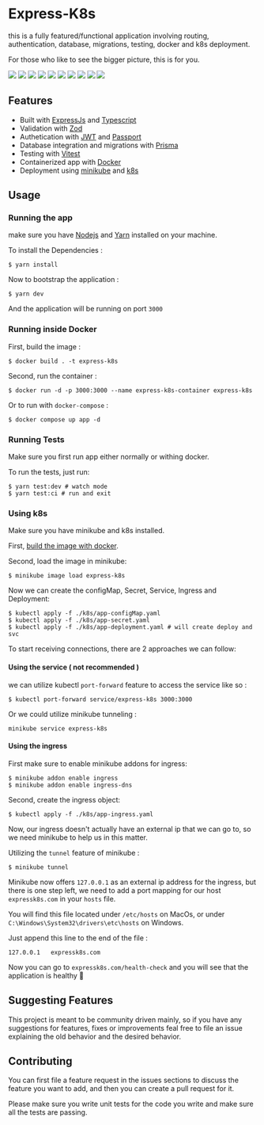 # Express-K8s

this is a fully featured/functional application involving routing, authentication, database, migrations, testing, docker and k8s deployment.

For those who like to see the bigger picture, this is for you.
<div>
<img src="https://img.shields.io/badge/Node.js-43853D?style=for-the-badge&logo=node.js&logoColor=white"/>
<img src="https://img.shields.io/badge/TypeScript-007ACC?style=for-the-badge&logo=typescript&logoColor=white"/>
<img src="https://img.shields.io/badge/Express.js-404D59?style=for-the-badge"/>
<img src="https://img.shields.io/badge/SQLite-07405E?style=for-the-badge&logo=sqlite&logoColor=white"/>
<img src="https://img.shields.io/badge/Visual_Studio_Code-0078D4?style=for-the-badge&logo=visual%20studio%20code&logoColor=white">
<img src="https://img.shields.io/badge/eslint-3A33D1?style=for-the-badge&logo=eslint&logoColor=white">
<img src="https://img.shields.io/badge/prettier-1A2C34?style=for-the-badge&logo=prettier&logoColor=F7BA3E">
<img src="https://img.shields.io/badge/Prisma-3982CE?style=for-the-badge&logo=Prisma&logoColor=white">
<img src="https://img.shields.io/badge/GIT-E44C30?style=for-the-badge&logo=git&logoColor=white">
<img src="https://img.shields.io/badge/starship-DD0B78?style=for-the-badge&logo=starship&logoColor=white">
</div>

## Features

-   Built with [ExpressJs](https://expressjs.com/) and [Typescript](https://www.typescriptlang.org/)
-   Validation with [Zod](https://github.com/colinhacks/zod)
-   Authetication with [JWT](https://jwt.io/) and [Passport](http://www.passportjs.org/)
-   Database integration and migrations with [Prisma](https://www.prisma.io/)
-   Testing with [Vitest](https://vitest.dev/)
-   Containerized app with [Docker](https://www.docker.com/)
-   Deployment using [minikube](https://minikube.sigs.k8s.io/docs/) and [k8s](https://kubernetes.io/)

## Usage

### Running the app

make sure you have [Nodejs](https://nodejs.org/en) and [Yarn](https://yarnpkg.com/) installed on your machine.

To install the Dependencies :

```console
$ yarn install
```

Now to bootstrap the application :

```console
$ yarn dev
```

And the application will be running on port `3000`

### Running inside Docker

First, build the image :

```console
$ docker build . -t express-k8s
```

Second, run the container :

```console
$ docker run -d -p 3000:3000 --name express-k8s-container express-k8s
```

Or to run with `docker-compose` :

```console
$ docker compose up app -d
```

### Running Tests

Make sure you first run app either normally or withing docker.

To run the tests, just run:

```console
$ yarn test:dev # watch mode
$ yarn test:ci # run and exit
```

### Using k8s

Make sure you have minikube and k8s installed.

First, [build the image with docker](#running-inside-docker).

Second, load the image in minikube:

```console
$ minikube image load express-k8s
```

Now we can create the configMap, Secret, Service, Ingress and Deployment:

```console
$ kubectl apply -f ./k8s/app-configMap.yaml
$ kubectl apply -f ./k8s/app-secret.yaml
$ kubectl apply -f ./k8s/app-deployment.yaml # will create deploy and svc
```

To start receiving connections, there are 2 approaches we can follow:

#### Using the service ( not recommended )

we can utilize kubectl `port-forward` feature to access the service like so :

```console
$ kubectl port-forward service/express-k8s 3000:3000
```

Or we could utilize minikube tunneling :

```console
minikube service express-k8s
```

#### Using the ingress

First make sure to enable minikube addons for ingress:

```console
$ minikube addon enable ingress
$ minikube addon enable ingress-dns
```

Second, create the ingress object:

```console
$ kubectl apply -f ./k8s/app-ingress.yaml
```

Now, our ingress doesn't actually have an external ip that we can go to, so we need minikube to help us in this matter.

Utilizing the `tunnel` feature of minikube :

```console
$ minikube tunnel
```

Minikube now offers `127.0.0.1` as an external ip address for the ingress, but there is one step left, we need to add a port mapping for our host `expressk8s.com` in your `hosts` file.

You will find this file located under `/etc/hosts` on MacOs, or under `C:\Windows\System32\drivers\etc\hosts` on Windows.

Just append this line to the end of the file :

```console
127.0.0.1   expressk8s.com
```

Now you can go to `expressk8s.com/health-check` and you will see that the application is healthy 🙂

## Suggesting Features

This project is meant to be community driven mainly, so if you have any suggestions for features, fixes or improvements feal free to file an issue explaining the old behavior and the desired behavior.

## Contributing

You can first file a feature request in the issues sections to discuss the feature you want to add, and then you can create a pull request for it.

Please make sure you write unit tests for the code you write and make sure all the tests are passing.
